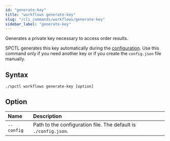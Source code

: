 ```yaml
---
id: "generate-key"
title: "workflows generate-key"
slug: "/cli_commands/workflows/generate-key"
sidebar_label: "generate-key"
---
```


Generates a private key necessary to access order results.

SPCTL generates this key automatically during the [configuration](/developers/cli_guides/configure). Use this command only if you need another key or if you create the `config.json` file manually.

## Syntax

```
./spctl workflows generate-key [option]
```

## Option

| **Name** | **Description** |
| :- | :- |
| `--config` | Path to the configuration file. The default is `./config.json`. |
